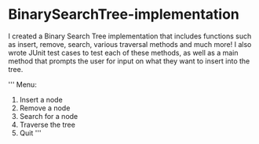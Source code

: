 # BinarySearchTree-implementation
I created a Binary Search Tree implementation that includes functions such as insert, remove, search, various traversal methods and much more! I also wrote JUnit test cases to test each of these methods, as well as a main method that prompts the user for input on what they want to insert into the tree.

'''
Menu:
1. Insert a node
2. Remove a node
3. Search for a node
4. Traverse the tree
5. Quit
'''
